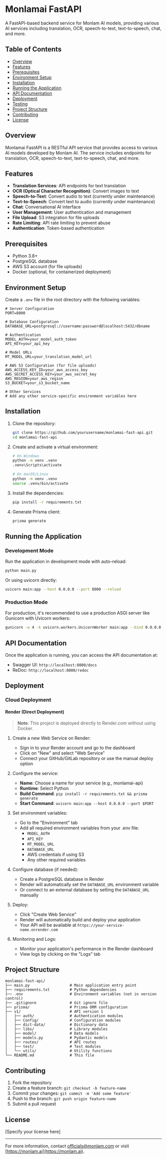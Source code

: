 # Monlamai FastAPI

A FastAPI-based backend service for Monlam AI models, providing various AI services including translation, OCR, speech-to-text, text-to-speech, chat, and more.

## Table of Contents

- [Overview](#overview)
- [Features](#features)
- [Prerequisites](#prerequisites)
- [Environment Setup](#environment-setup)
- [Installation](#installation)
- [Running the Application](#running-the-application)
- [API Documentation](#api-documentation)
- [Deployment](#deployment)
- [Testing](#testing)
- [Project Structure](#project-structure)
- [Contributing](#contributing)
- [License](#license)

## Overview

Monlamai FastAPI is a RESTful API service that provides access to various AI models developed by Monlam AI. The service includes endpoints for translation, OCR, speech-to-text, text-to-speech, chat, and more.

## Features

- **Translation Services**: API endpoints for text translation
- **OCR (Optical Character Recognition)**: Convert images to text
- **Speech-to-Text**: Convert audio to text (currently under maintenance)
- **Text-to-Speech**: Convert text to audio (currently under maintenance)
- **Chat**: Conversational AI interface
- **User Management**: User authentication and management
- **File Upload**: S3 integration for file uploads
- **Rate Limiting**: API rate limiting to prevent abuse
- **Authentication**: Token-based authentication

## Prerequisites

- Python 3.8+
- PostgreSQL database
- AWS S3 account (for file uploads)
- Docker (optional, for containerized deployment)

## Environment Setup

Create a `.env` file in the root directory with the following variables:

```
# Server Configuration
PORT=8000

# Database Configuration
DATABASE_URL=postgresql://username:password@localhost:5432/dbname

# Authentication
MODEL_AUTH=your_model_auth_token
API_KEY=your_api_key

# Model URLs
MT_MODEL_URL=your_translation_model_url

# AWS S3 Configuration (for file uploads)
AWS_ACCESS_KEY_ID=your_aws_access_key
AWS_SECRET_ACCESS_KEY=your_aws_secret_key
AWS_REGION=your_aws_region
S3_BUCKET=your_s3_bucket_name

# Other Services
# Add any other service-specific environment variables here
```

## Installation

1. Clone the repository:
   ```bash
   git clone https://github.com/yourusername/monlamai-fast-api.git
   cd monlamai-fast-api
   ```

2. Create and activate a virtual environment:
   ```bash
   # On Windows
   python -m venv .venv
   .venv\Scripts\activate

   # On macOS/Linux
   python -m venv .venv
   source .venv/bin/activate
   ```

3. Install the dependencies:
   ```bash
   pip install -r requirements.txt
   ```

4. Generate Prisma client:
   ```bash
   prisma generate
   ```

## Running the Application

### Development Mode

Run the application in development mode with auto-reload:

```bash
python main.py
```

Or using uvicorn directly:

```bash
uvicorn main:app --host 0.0.0.0 --port 8000 --reload
```

### Production Mode

For production, it's recommended to use a production ASGI server like Gunicorn with Uvicorn workers:

```bash
gunicorn -w 4 -k uvicorn.workers.UvicornWorker main:app --bind 0.0.0.0:8000
```

## API Documentation

Once the application is running, you can access the API documentation at:

- Swagger UI: `http://localhost:8000/docs`
- ReDoc: `http://localhost:8000/redoc`

## Deployment

### Cloud Deployment

#### Render (Direct Deployment)

> **Note**: This project is deployed directly to Render.com without using Docker.

1. Create a new Web Service on Render:
   - Sign in to your Render account and go to the dashboard
   - Click on "New" and select "Web Service"
   - Connect your GitHub/GitLab repository or use the manual deploy option

2. Configure the service:
   - **Name**: Choose a name for your service (e.g., monlamai-api)
   - **Runtime**: Select Python
   - **Build Command**: `pip install -r requirements.txt && prisma generate`
   - **Start Command**: `uvicorn main:app --host 0.0.0.0 --port $PORT`

3. Set environment variables:
   - Go to the "Environment" tab
   - Add all required environment variables from your .env file:
     - `MODEL_AUTH`
     - `API_KEY`
     - `MT_MODEL_URL`
     - `DATABASE_URL`
     - AWS credentials if using S3
     - Any other required variables

4. Configure database (if needed):
   - Create a PostgreSQL database in Render
   - Render will automatically set the `DATABASE_URL` environment variable
   - Or connect to an external database by setting the `DATABASE_URL` manually

5. Deploy:
   - Click "Create Web Service"
   - Render will automatically build and deploy your application
   - Your API will be available at `https://your-service-name.onrender.com`

6. Monitoring and Logs:
   - Monitor your application's performance in the Render dashboard
   - View logs by clicking on the "Logs" tab



## Project Structure

```
monlamai-fast-api/
├── main.py                  # Main application entry point
├── requirements.txt         # Python dependencies
├── .env                     # Environment variables (not in version control)
├── .gitignore               # Git ignore file
├── prisma/                  # Prisma ORM configuration
├── v1/                      # API version 1
│   ├── auth/                # Authentication modules
│   ├── Config/              # Configuration modules
│   ├── dict-data/           # Dictionary data
│   ├── libs/                # Library modules
│   ├── model/               # Data models
│   ├── models.py            # Pydantic models
│   ├── routes/              # API routes
│   ├── test/                # Test modules
│   └── utils/               # Utility functions
└── README.md                # This file
```

## Contributing

1. Fork the repository
2. Create a feature branch: `git checkout -b feature-name`
3. Commit your changes: `git commit -m 'Add some feature'`
4. Push to the branch: `git push origin feature-name`
5. Submit a pull request

## License

[Specify your license here]

---

For more information, contact [officials@monlam.com](mailto:officials@monlam.com) or visit [https://monlam.ai](https://monlam.ai).
